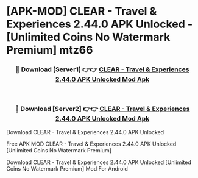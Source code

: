 # [APK-MOD] CLEAR - Travel & Experiences 2.44.0 APK Unlocked - [Unlimited Coins No Watermark Premium] mtz66



<div align="center">
<h3>🔴 Download [Server1] 👉👉 <a href="https://momento.my/?title=CLEAR_-_Travel_&_Experiences_2.44.0_APK_Unlocked">CLEAR - Travel & Experiences 2.44.0 APK Unlocked Mod Apk</a></h3><br>

<h3>🔴 Download [Server2] 👉👉 <a href="https://momento.my/?title=CLEAR_-_Travel_&_Experiences_2.44.0_APK_Unlocked">CLEAR - Travel & Experiences 2.44.0 APK Unlocked Mod Apk</a></h3>
</div>



Download CLEAR - Travel & Experiences 2.44.0 APK Unlocked 

Free APK MOD CLEAR - Travel & Experiences 2.44.0 APK Unlocked [Unlimited Coins No Watermark Premium]

Download CLEAR - Travel & Experiences 2.44.0 APK Unlocked [Unlimited Coins No Watermark Premium] Mod For Android
